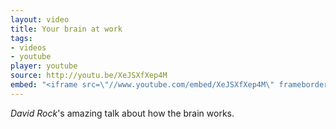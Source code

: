 ```yaml
---
layout: video
title: Your brain at work
tags:
- videos
- youtube
player: youtube
source: http://youtu.be/XeJSXfXep4M
embed: "<iframe src=\"//www.youtube.com/embed/XeJSXfXep4M\" frameborder=\"0\" allowfullscreen></iframe>"
---
```


*David Rock*'s amazing talk about how the brain works.

